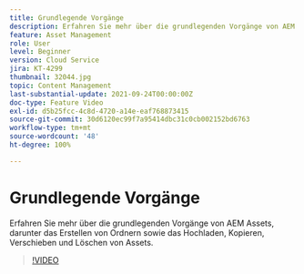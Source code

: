 ```yaml
---
title: Grundlegende Vorgänge
description: Erfahren Sie mehr über die grundlegenden Vorgänge von AEM Assets, darunter das Erstellen von Ordnern sowie das Hochladen, Kopieren, Verschieben und Löschen von Assets.
feature: Asset Management
role: User
level: Beginner
version: Cloud Service
jira: KT-4299
thumbnail: 32044.jpg
topic: Content Management
last-substantial-update: 2021-09-24T00:00:00Z
doc-type: Feature Video
exl-id: d5b25fcc-4c8d-4720-a14e-eaf768873415
source-git-commit: 30d6120ec99f7a95414dbc31c0cb002152bd6763
workflow-type: tm+mt
source-wordcount: '48'
ht-degree: 100%

---
```


# Grundlegende Vorgänge

Erfahren Sie mehr über die grundlegenden Vorgänge von AEM Assets, darunter das Erstellen von Ordnern sowie das Hochladen, Kopieren, Verschieben und Löschen von Assets.

>[!VIDEO](https://video.tv.adobe.com/v/32044?quality=12&learn=on)
